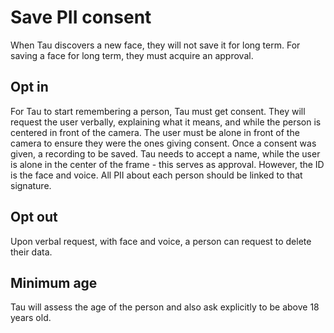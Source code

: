 # Save PII consent

When Tau discovers a new face, they will not save it for long term.
For saving a face for long term, they must acquire an approval.

## Opt in
For Tau to start remembering a person, Tau must get consent.
They will request the user verbally, explaining what it means, and while the person is centered in front of the camera.
The user must be alone in front of the camera to ensure they were the ones giving consent.
Once a consent was given, a recording to be saved.
Tau needs to accept a name, while the user is alone in the center of the frame - this serves as approval.
However, the ID is the face and voice.
All PII about each person should be linked to that signature.

## Opt out
Upon verbal request, with face and voice, a person can request to delete their data.

## Minimum age
Tau will assess the age of the person and also ask explicitly to be above 18 years old.

